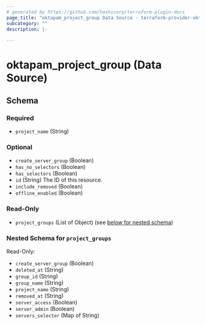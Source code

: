 ```yaml
---
# generated by https://github.com/hashicorp/terraform-plugin-docs
page_title: "oktapam_project_group Data Source - terraform-provider-oktapam"
subcategory: ""
description: |-
  
---
```


# oktapam_project_group (Data Source)





<!-- schema generated by tfplugindocs -->
## Schema

### Required

- `project_name` (String)

### Optional

- `create_server_group` (Boolean)
- `has_no_selectors` (Boolean)
- `has_selectors` (Boolean)
- `id` (String) The ID of this resource.
- `include_removed` (Boolean)
- `offline_enabled` (Boolean)

### Read-Only

- `project_groups` (List of Object) (see [below for nested schema](#nestedatt--project_groups))

<a id="nestedatt--project_groups"></a>
### Nested Schema for `project_groups`

Read-Only:

- `create_server_group` (Boolean)
- `deleted_at` (String)
- `group_id` (String)
- `group_name` (String)
- `project_name` (String)
- `removed_at` (String)
- `server_access` (Boolean)
- `server_admin` (Boolean)
- `servers_selector` (Map of String)


